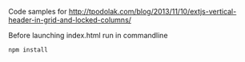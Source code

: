 Code samples for
http://tpodolak.com/blog/2013/11/10/extjs-vertical-header-in-grid-and-locked-columns/

Before launching index.html run in commandline

```bash
npm install
